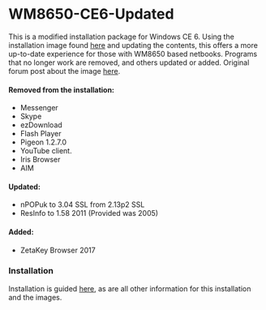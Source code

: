 # WM8650-CE6-Updated

This is a modified installation package for Windows CE 6.
Using the installation image found [here](https://archive.org/details/winCEforTabletsandNetbooks "here") and updating the contents, this offers a more up-to-date experience for those with WM8650 based netbooks. Programs that no longer work are removed, and others updated or added.
Original forum post about the image [here](https://www.slatedroid.com/topic/23097-custom-wm8650-7-netbook-windowsce-firmware/ "here").

#### Removed from the installation:
- Messenger
- Skype
- ezDownload
- Flash Player
- Pigeon 1.2.7.0
- YouTube client.
- Iris Browser
- AIM

#### Updated:
- nPOPuk to 3.04 SSL from 2.13p2 SSL
- ResInfo to 1.58 2011 (Provided was 2005)

#### Added:
- ZetaKey Browser 2017

### Installation
Installation is guided [here](https://unitedandco.net/2021/04/16/wm8650-laptops-all-over-the-place-but-still-useful/ "here"), as are all other information for this installation and the images.
